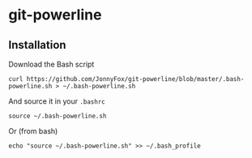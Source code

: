 # git-powerline
## Installation

Download the Bash script

    curl https://github.com/JonnyFox/git-powerline/blob/master/.bash-powerline.sh > ~/.bash-powerline.sh

And source it in your `.bashrc`

    source ~/.bash-powerline.sh

Or (from bash)

    echo "source ~/.bash-powerline.sh" >> ~/.bash_profile
